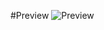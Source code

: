 #Preview
![Preview](https://github.com/danizrafidz/Rim-Commissions/assets/105960343/b9ec19a9-ba17-4d4d-9f2d-94a061343277)
